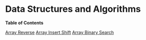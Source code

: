# Data Structures and Algorithms

**Table of Contents**

[Array Reverse](/java/ArrayReverse/README.md)
[Array Insert Shift](/java/ArrayInsertShift/README.md)
[Array Binary Search](/java/ArrayBinarySearch/README.md)
